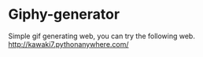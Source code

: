 # Giphy-generator
Simple gif generating web,
you can try the following web.
http://kawaki7.pythonanywhere.com/
